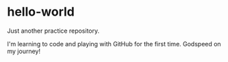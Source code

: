 # hello-world
Just another practice repository.

I'm learning to code and playing with GitHub for the first time.
Godspeed on my journey!
